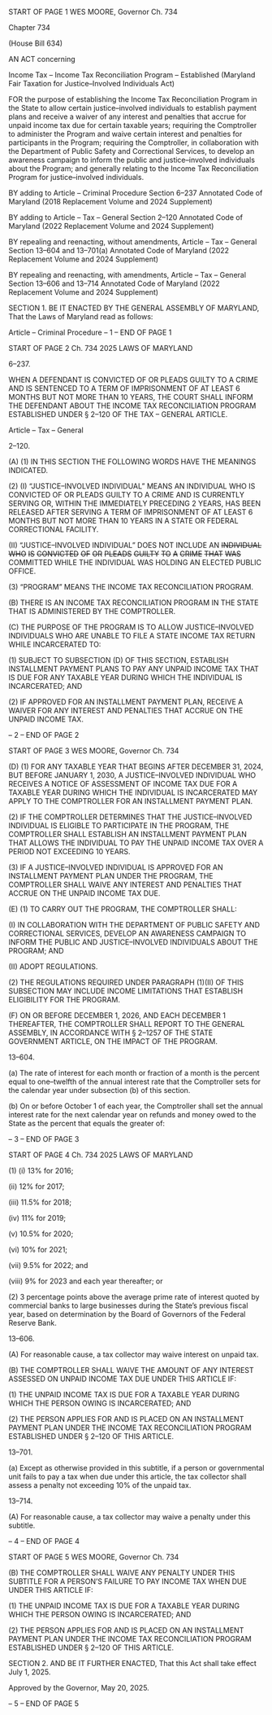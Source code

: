 START OF PAGE 1
WES MOORE, Governor Ch. 734

Chapter 734

(House Bill 634)

AN ACT concerning

Income Tax – Income Tax Reconciliation Program – Established
(Maryland Fair Taxation for Justice–Involved Individuals Act)

FOR the purpose of establishing the Income Tax Reconciliation Program in the State to
allow certain justice–involved individuals to establish payment plans and receive a
waiver of any interest and penalties that accrue for unpaid income tax due for certain
taxable years; requiring the Comptroller to administer the Program and waive
certain interest and penalties for participants in the Program; requiring the
Comptroller, in collaboration with the Department of Public Safety and Correctional
Services, to develop an awareness campaign to inform the public and
justice–involved individuals about the Program; and generally relating to the Income
Tax Reconciliation Program for justice–involved individuals.

BY adding to
Article – Criminal Procedure
Section 6–237
Annotated Code of Maryland
(2018 Replacement Volume and 2024 Supplement)

BY adding to
Article – Tax – General
Section 2–120
Annotated Code of Maryland
(2022 Replacement Volume and 2024 Supplement)

BY repealing and reenacting, without amendments,
Article – Tax – General
Section 13–604 and 13–701(a)
Annotated Code of Maryland
(2022 Replacement Volume and 2024 Supplement)

BY repealing and reenacting, with amendments,
Article – Tax – General
Section 13–606 and 13–714
Annotated Code of Maryland
(2022 Replacement Volume and 2024 Supplement)

SECTION 1. BE IT ENACTED BY THE GENERAL ASSEMBLY OF MARYLAND,
That the Laws of Maryland read as follows:

Article – Criminal Procedure
– 1 –
END OF PAGE 1

START OF PAGE 2
Ch. 734 2025 LAWS OF MARYLAND

6–237.

WHEN A DEFENDANT IS CONVICTED OF OR PLEADS GUILTY TO A CRIME AND IS
SENTENCED TO A TERM OF IMPRISONMENT OF AT LEAST 6 MONTHS BUT NOT MORE
THAN 10 YEARS, THE COURT SHALL INFORM THE DEFENDANT ABOUT THE INCOME
TAX RECONCILIATION PROGRAM ESTABLISHED UNDER § 2–120 OF THE TAX –
GENERAL ARTICLE.

Article – Tax – General

2–120.

(A) (1) IN THIS SECTION THE FOLLOWING WORDS HAVE THE MEANINGS
INDICATED.

(2) (I) “JUSTICE–INVOLVED INDIVIDUAL” MEANS AN INDIVIDUAL
WHO IS CONVICTED OF OR PLEADS GUILTY TO A CRIME AND IS CURRENTLY SERVING
OR, WITHIN THE IMMEDIATELY PRECEDING 2 YEARS, HAS BEEN RELEASED AFTER
SERVING A TERM OF IMPRISONMENT OF AT LEAST 6 MONTHS BUT NOT MORE THAN
10 YEARS IN A STATE OR FEDERAL CORRECTIONAL FACILITY.

(II) “JUSTICE–INVOLVED INDIVIDUAL” DOES NOT INCLUDE AN
~~INDIVIDUAL~~ ~~WHO~~ ~~IS~~ ~~CONVICTED~~ ~~OF~~ ~~OR~~ ~~PLEADS~~ ~~GUILTY~~ ~~TO~~ ~~A~~ ~~CRIME~~ ~~THAT~~ ~~WAS~~
COMMITTED WHILE THE INDIVIDUAL WAS HOLDING AN ELECTED PUBLIC OFFICE.

(3) “PROGRAM” MEANS THE INCOME TAX RECONCILIATION
PROGRAM.

(B) THERE IS AN INCOME TAX RECONCILIATION PROGRAM IN THE STATE
THAT IS ADMINISTERED BY THE COMPTROLLER.

(C) THE PURPOSE OF THE PROGRAM IS TO ALLOW JUSTICE–INVOLVED
INDIVIDUALS WHO ARE UNABLE TO FILE A STATE INCOME TAX RETURN WHILE
INCARCERATED TO:

(1) SUBJECT TO SUBSECTION (D) OF THIS SECTION, ESTABLISH
INSTALLMENT PAYMENT PLANS TO PAY ANY UNPAID INCOME TAX THAT IS DUE FOR
ANY TAXABLE YEAR DURING WHICH THE INDIVIDUAL IS INCARCERATED; AND

(2) IF APPROVED FOR AN INSTALLMENT PAYMENT PLAN, RECEIVE A
WAIVER FOR ANY INTEREST AND PENALTIES THAT ACCRUE ON THE UNPAID INCOME
TAX.

– 2 –
END OF PAGE 2

START OF PAGE 3
WES MOORE, Governor Ch. 734

(D) (1) FOR ANY TAXABLE YEAR THAT BEGINS AFTER DECEMBER 31,
2024, BUT BEFORE JANUARY 1, 2030, A JUSTICE–INVOLVED INDIVIDUAL WHO
RECEIVES A NOTICE OF ASSESSMENT OF INCOME TAX DUE FOR A TAXABLE YEAR
DURING WHICH THE INDIVIDUAL IS INCARCERATED MAY APPLY TO THE
COMPTROLLER FOR AN INSTALLMENT PAYMENT PLAN.

(2) IF THE COMPTROLLER DETERMINES THAT THE
JUSTICE–INVOLVED INDIVIDUAL IS ELIGIBLE TO PARTICIPATE IN THE PROGRAM,
THE COMPTROLLER SHALL ESTABLISH AN INSTALLMENT PAYMENT PLAN THAT
ALLOWS THE INDIVIDUAL TO PAY THE UNPAID INCOME TAX OVER A PERIOD NOT
EXCEEDING 10 YEARS.

(3) IF A JUSTICE–INVOLVED INDIVIDUAL IS APPROVED FOR AN
INSTALLMENT PAYMENT PLAN UNDER THE PROGRAM, THE COMPTROLLER SHALL
WAIVE ANY INTEREST AND PENALTIES THAT ACCRUE ON THE UNPAID INCOME TAX
DUE.

(E) (1) TO CARRY OUT THE PROGRAM, THE COMPTROLLER SHALL:

(I) IN COLLABORATION WITH THE DEPARTMENT OF PUBLIC
SAFETY AND CORRECTIONAL SERVICES, DEVELOP AN AWARENESS CAMPAIGN TO
INFORM THE PUBLIC AND JUSTICE–INVOLVED INDIVIDUALS ABOUT THE PROGRAM;
AND

(II) ADOPT REGULATIONS.

(2) THE REGULATIONS REQUIRED UNDER PARAGRAPH (1)(II) OF THIS
SUBSECTION MAY INCLUDE INCOME LIMITATIONS THAT ESTABLISH ELIGIBILITY
FOR THE PROGRAM.

(F) ON OR BEFORE DECEMBER 1, 2026, AND EACH DECEMBER 1
THEREAFTER, THE COMPTROLLER SHALL REPORT TO THE GENERAL ASSEMBLY, IN
ACCORDANCE WITH § 2–1257 OF THE STATE GOVERNMENT ARTICLE, ON THE
IMPACT OF THE PROGRAM.

13–604.

(a) The rate of interest for each month or fraction of a month is the percent equal
to one–twelfth of the annual interest rate that the Comptroller sets for the calendar year
under subsection (b) of this section.

(b) On or before October 1 of each year, the Comptroller shall set the annual
interest rate for the next calendar year on refunds and money owed to the State as the
percent that equals the greater of:

– 3 –
END OF PAGE 3

START OF PAGE 4
Ch. 734 2025 LAWS OF MARYLAND

(1) (i) 13% for 2016;

(ii) 12% for 2017;

(iii) 11.5% for 2018;

(iv) 11% for 2019;

(v) 10.5% for 2020;

(vi) 10% for 2021;

(vii) 9.5% for 2022; and

(viii) 9% for 2023 and each year thereafter; or

(2) 3 percentage points above the average prime rate of interest quoted by
commercial banks to large businesses during the State’s previous fiscal year, based on
determination by the Board of Governors of the Federal Reserve Bank.

13–606.

(A) For reasonable cause, a tax collector may waive interest on unpaid tax.

(B) THE COMPTROLLER SHALL WAIVE THE AMOUNT OF ANY INTEREST
ASSESSED ON UNPAID INCOME TAX DUE UNDER THIS ARTICLE IF:

(1) THE UNPAID INCOME TAX IS DUE FOR A TAXABLE YEAR DURING
WHICH THE PERSON OWING IS INCARCERATED; AND

(2) THE PERSON APPLIES FOR AND IS PLACED ON AN INSTALLMENT
PAYMENT PLAN UNDER THE INCOME TAX RECONCILIATION PROGRAM
ESTABLISHED UNDER § 2–120 OF THIS ARTICLE.

13–701.

(a) Except as otherwise provided in this subtitle, if a person or governmental unit
fails to pay a tax when due under this article, the tax collector shall assess a penalty not
exceeding 10% of the unpaid tax.

13–714.

(A) For reasonable cause, a tax collector may waive a penalty under this subtitle.

– 4 –
END OF PAGE 4

START OF PAGE 5
WES MOORE, Governor Ch. 734

(B) THE COMPTROLLER SHALL WAIVE ANY PENALTY UNDER THIS SUBTITLE
FOR A PERSON’S FAILURE TO PAY INCOME TAX WHEN DUE UNDER THIS ARTICLE IF:

(1) THE UNPAID INCOME TAX IS DUE FOR A TAXABLE YEAR DURING
WHICH THE PERSON OWING IS INCARCERATED; AND

(2) THE PERSON APPLIES FOR AND IS PLACED ON AN INSTALLMENT
PAYMENT PLAN UNDER THE INCOME TAX RECONCILIATION PROGRAM
ESTABLISHED UNDER § 2–120 OF THIS ARTICLE.

SECTION 2. AND BE IT FURTHER ENACTED, That this Act shall take effect July
1, 2025.

Approved by the Governor, May 20, 2025.

– 5 –
END OF PAGE 5